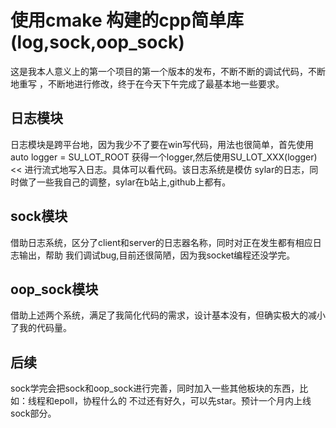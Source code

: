 # 使用cmake 构建的cpp简单库(log,sock,oop_sock)
 这是我本人意义上的第一个项目的第一个版本的发布，不断不断的调试代码，不断地重写
 ，不断地进行修改，终于在今天下午完成了最基本地一些要求。
 ## 日志模块
 日志模块是跨平台地，因为我少不了要在win写代码，用法也很简单，首先使用auto logger = SU_LOT_ROOT
 获得一个logger,然后使用SU_LOT_XXX(logger) << 进行流式地写入日志。具体可以看代码。该日志系统是模仿
 sylar的日志，同时做了一些我自己的调整，sylar在b站上,github上都有。
 ## sock模块
借助日志系统，区分了client和server的日志器名称，同时对正在发生都有相应日志输出，帮助
我们调试bug,目前还很简陋，因为我socket编程还没学完。
## oop_sock模块
借助上述两个系统，满足了我简化代码的需求，设计基本没有，但确实极大的减小了我的代码量。

## 后续
   sock学完会把sock和oop_sock进行完善，同时加入一些其他板块的东西，比如：线程和epoll，协程什么的
   不过还有好久，可以先star。预计一个月内上线sock部分。
